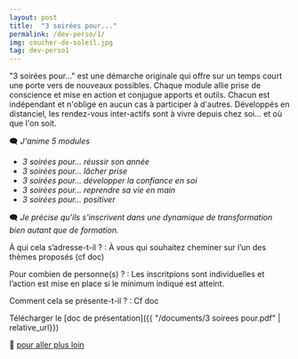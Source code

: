 ```yaml
---
layout: post
title:  "3 soirées pour..."
permalink: /dev-perso/1/
img: coucher-de-soleil.jpg
tag: dev-perso1
---
```

"3 soirées pour..." est une démarche originale qui offre sur un temps court une porte vers de nouveaux possibles.
Chaque module allie prise de conscience et mise en action et conjugue apports et outils. Chacun est indépendant et n'oblige en aucun cas à participer à d'autres.
Développés en distanciel, les rendez-vous inter-actifs sont à vivre depuis chez soi... et où que l'on soit.

🗨 *J'anime 5 modules*
- *3 soirées pour... réussir son année*
- *3 soirées pour... lâcher prise*
- *3 soirées pour... développer la confiance en soi*
- *3 soirées pour... reprendre sa vie en main*
- *3 soirées pour... positiver*

🗨 *Je précise qu'ils s'inscrivent dans une dynamique de transformation bien autant que de formation.*


À qui cela s’adresse-t-il ?
: À vous qui souhaitez cheminer sur l’un des thèmes proposés (cf doc)

Pour combien de personne(s) ?
: Les inscritpions sont individuelles et l’action est mise en place si le minimum indiqué est atteint.

Comment cela se présente-t-il ?
: Cf doc

Télécharger le [doc de présentation]({{ "/documents/3 soirees pour.pdf" | relative_url}})

👣 [pour aller plus loin](https://acade-fr.github.io/bheema/contact/)
